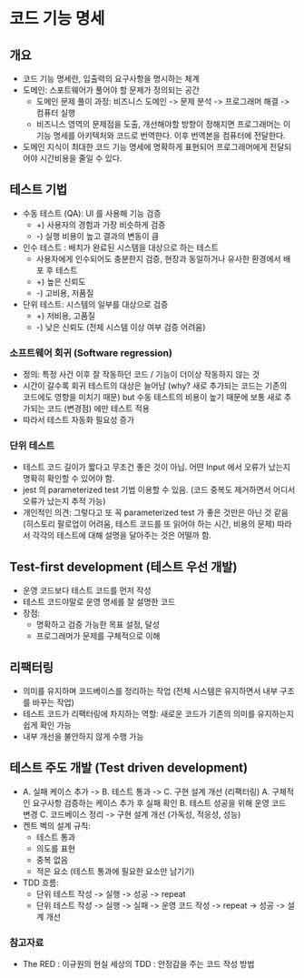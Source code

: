 # 코드 기능 명세

## 개요
- 코드 기능 명세란, 입출력의 요구사항을 명시하는 체계
- 도메인: 스포트웨어가 풀어야 할 문제가 정의되는 공간
	- 도메인 문제 풀이 과정: 비즈니스 도메인 -> 문제 분석 -> 프로그래머 해결 -> 컴퓨터 실행 
	- 비즈니스 영역의 문제점을 도출, 개선해야할 방향이 정해지면 프로그래머는 이 기능 명세를 아키텍처와 코드로 번역한다. 이후 번역본을 컴퓨터에 전달한다. 
- 도메인 지식이 최대한 코드 기능 명세에 명확하게 표현되어 프로그래머에게 전달되어야 시간비용을 줄일 수 있다. 

## 테스트 기법 
- 수동 테스트 (QA): UI 를 사용해 기능 검증 
	- +) 사용자의 경험과 가장 비슷하게 검증
	- -) 실행 비용이 높고 결과의 변동이 큼
- 인수 테스트 : 배치가 완료된 시스템을 대상으로 하는 테스트
	- 사용자에게 인수되어도 충분한지 검증, 현장과 동일하거나 유사한 환경에서 배포 후 테스트 
	- +) 높은 신뢰도 
	- -) 고비용, 저품질 
- 단위 테스트: 시스템의 일부를 대상으로 검증
	- +) 저비용, 고품질
	- -) 낮은 신뢰도 (전체 시스템 이상 여부 검증 어려움) 

### 소프트웨어 회귀 (Software regression)
- 정의: 특정 사건 이후 잘 작동하던 코드 / 기능이 더이상 작동하지 않는 것 
- 시간이 갈수록 회귀 테스트의 대상은 늘어남 (why? 새로 추가되는 코드는 기존의 코드에도 영향을 미치기 때문) but 수동 테스트의 비용이 높기 때문에 보통 새로 추가되는 코드 (변경점) 에만 테스트 적용
- 따라서 테스트 자동화 필요성 증가 

### 단위 테스트
- 테스트 코드 길이가 짧다고 무조건 좋은 것이 아님. 어떤 Input 에서 오류가 났는지 명확히 확인할 수 있어야 함. 
- jest 의 parameterized test 기법 이용할 수 있음. (코드 중복도 제거하면서 어디서 오류가 났는지 추적 가능)
- 개인적인 의견: 그렇다고 또 꼭 parameterized test 가 좋은 것만은 아닌 것 같음 (히스토리 팔로업이 어려움, 테스트 코드를 또 읽어야 하는 시간, 비용의 문제) 따라서 각각의 테스트에 대해 설명을 달아주는 것은 어떨까 함.

## Test-first development (테스트 우선 개발)
- 운영 코드보다 테스트 코드를 먼저 작성
- 테스트 코드야말로 운영 명세를 잘 설명한 코드 
- 장점:
	- 명확하고 검증 가능한 목표 설정, 달성
	- 프로그래머가 문제를 구체적으로 이해 

## 리팩터링
- 의미를 유지하며 코드베이스를 정리하는 작업 (전체 시스템은 유지하면서 내부 구조를 바꾸는 작업)
- 테스트 코드가 리팩터링에 차지하는 역할: 새로운 코드가 기존의 의미를 유지하는지 쉽게 확인 가능 
- 내부 개선을 불안하지 않게 수행 가능 

## 테스트 주도 개발 (Test driven development) 
- A. 실패 케이스 추가 -> B. 테스트 통과 -> C. 구현 설계 개선 (리팩터링)
A. 구체적인 요구사항 검증하는 케이스 추가 후 실패 확인 
B. 테스트 성공을 위해 운영 코드 변경
C. 코드베이스 정리 -> 구현 설계 개선 (가독성, 적응성, 성능) 
- 켄트 벡의 설계 규칙:
	- 테스트 통과 
	- 의도를 표현
	- 중복 없음
	- 적은 요소 (테스트 통과에 필요한 요소만 남기기)
- TDD 흐름: 
	- 단위 테스트 작성 -> 실행 -> 성공 -> repeat
	- 단위 테스트 작성 -> 실행 -> 실패 -> 운영 코드 작성 -> repeat -> 성공 -> 설계 개선


### 참고자료
- The RED : 이규원의 현실 세상의 TDD : 안정감을 주는 코드 작성 방법